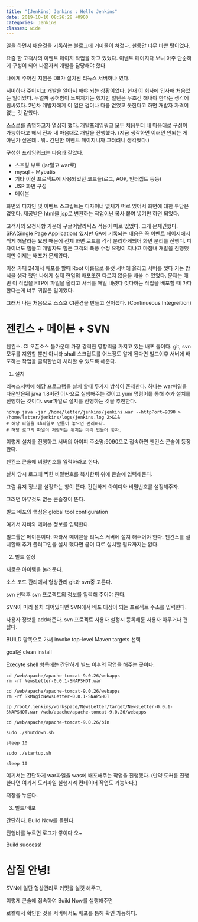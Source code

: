 ```yaml
---
title: "[Jenkins] Jenkins : Hello Jenkins"
date: 2019-10-10 08:26:28 +0900
categories: Jenkins
classes: wide
---
```


일을 하면서 배운것을 기록하는 블로그에 거미줄이 쳐졌다.
한동안 너무 바쁜 탓이었다.

요즘 한 고객사의 이벤트 페이지 작업을 하고 있었다. 
이벤트 페이지다 보니 아주 단순하게 구성이 되어 나혼자서
개발을 담당해야 했다.

나에게 주어진 지원은 DB가 설치된 리눅스 서버하나 였다.

서버하나 주어지고 개발을 알아서 해야 되는 상황이었다. 현재 이 회사에 입사해 처음있는 일이었다. 
무얼까 공허함이 느껴지기는 했지만 일단은 무조건 해내야 한다는 생각에 휩싸였다. 2년차 개발자에게
이 일은 껌이나 다름 없었고 못한다고 하면 개발자 자격이 없는 것 같았다.

스스로를 증명하고자 열심히 했다.
개발프레임워크 모두 처음부터 내 마음대로 구성이 가능하다고 해서 진짜 내 마음대로 개발을 진행했다.
(지금 생각하면 이러면 안되는 게 아닌가 싶은데.. 뭐.. 간단한 이벤트 페이지니까 그러려니 생각했다.)

구성한 프레임워크는 다음과 같았다. 

* 스프링 부트 (jar말고 war로)
* mysql + Mybatis 
* 기타 이전 프로젝트에 사용되었던 코드들(로그, AOP, 인터셉트 등등)
* JSP 화면 구성
* 메이븐

화면의 디자인 및 이벤트 스크립트는 디자이너 없체가 떠로 있어서 화면에 대한 부담은 없엇다. 제공받은 html을 jsp로 변환하는 작업이닌 복사 붙여 넣기만 하면 되었다.

고객사의 요청사항 가운데 구글어날라틱스 적용이 따로 있었다. 그게 문제긴했다. SPA(Single Page Application) 였지만 GA에 기록되는 내용은 꼭 이벤트 페이지에서 찍게 해달라는 요청 때문에 전체 화면 로드를 각각 분리하게되어 화면 분리를 진행디. 디자이너도 힘들고 개발자도 힘든 고객의 폭풍 수정 요청이 지나고 마침내 개발을 진행했지만 이제는 배포가 문제였다. 

이전 카페 24에서 배포를 할때 Root 이름으로 톰캣 서버에 올리고 서버를 껏다 키는 방식을 생각 했던 나에게 실제 현업의 배포또한 다르지 않음을 배울 수 있었다. 문제는 매번 이 작업을 FTP에 파일을 올리고 서버를 매일 내렸다 껏다하는 작업을 배포할 때 마다한다는게 너무 귀찮은 일이었다.

그래서 나는 처음으로 스스호 CI환경을 만들고 싶어졌다. (Continueous Integreition)

# 젠킨스 + 메이븐 + SVN

젠킨스. CI 오픈소스 툴가운데 가장 강력한 영향력을 가지고 있는 배포 툴이다. git, svn  모두를 지원할 뿐만 아니라 shall 스크립트를 어느정도 알게 된다면 빌드이후 서버에 배포하는 작업을 클릭한번에 처리할 수 있도록 해준다.

1. 설치

리눅스서버에 해당 프로그램을 설치 할때 두가지 방식이 존제한다. 하나는 war파일을 다운받은뒤 java 1.8버전 이사으로 실행해주는 것이고 
yum 명령어를 통해 추가 설치를 진행하는 것이다. war파일로 설치를 진행하는 것을 추천한다. 

```shell
nohup java -jar /home/letter/jenkins/jenkins.war --httpPort=9090 > /home/letter/jenkins/logs/jenkins.log 2>&1&
# 해당 파일을 sh파일로 만들어 놓으면 편리하다.
# 해당 로그의 파일이 저장되는 위치는 미리 만들어 놓자.
```

이렇게 설치를 진행하고 서버의 아이피 주소명:9090으로 접속하면 젠킨스 콘솔이 등장한다.

젠킨스 콘솔에 비밀번호를 입력하라고 한다.

설치 당시 로그에 찍힌 비밀번호를 복사한뒤
위에 콘솔에 입력해준다.

그럼 유저 정보를 설정하는 창이 뜬다. 간단하게 아이디와 비밀번호를 설정해주자.

그러면 아무것도 없는 콘솔창이 뜬다.

빌드 배포의 핵심은 global tool configuration

여기서 자바와 메이븐 정보를 입력한다.

빌드툴은 메이븐이다. 따라서 메이븐을 리눅스 서버에 설치 해주어야 한다. 젠킨스를 설치할때 추가 플러그인을 설치 했다면 굳이 따로 설치할 필요까지는 없다.


2. 빌드 설정

새로운 아이템을 눌러준다.


소스 코드 관리에서 형상관리 git과 svn중 고른다.


svn 선택후 svn 프로젝트의 정보를 입력해 주어야 한다.


SVN이 미리 설치 되어있다면 SVN에서 배포 대상이 되는 프로젝트 주소를 입력한다.


사용자 정보를 add해준다. svn 프로젝트 사용자 설정시 등록해둔 사용자 아무거나 괜찮다.


BUILD 항목으로 가서 invoke top-level Maven targets 선택

goal은 clean install


Execyte shell 항목에는 간단하게 빌드 이후의 작업을 해주는 곳이다.

```shall
cd /web/apache/apache-tomcat-9.0.26/webapps
rm -rf NewsLetter-0.0.1-SNAPSHOT.war
 
cd /web/apache/apache-tomcat-9.0.26/webapps
rm -rf SkMagicNewsLetter-0.0.1-SNAPSHOT
 
cp /root/.jenkins/workspace/NewsLetter/target/NewsLetter-0.0.1-SNAPSHOT.war /web/apache/apache-tomcat-9.0.26/webapps

cd /web/apache/apache-tomcat-9.0.26/bin

sudo ./shutdown.sh

sleep 10

sudo ./startup.sh
 
sleep 10
```

여기서는 간단하게 war파일을 was에 배포해주는 작업을 진행했다. (만약 도커를 진행한다면 여기서 도커파일 실행시켜 컨테이너 작업도 가능하다.)

저장을 누른다.


3. 빌드/배포

간단하다. Build Now를 돌린다. 

진행바를 누르면 로그가 쌓이다 오~

Build success!



# 삽질 안녕!

SVN에 일단 형상관리로 커밋을 실컷 해주고,


이렇게 콘솔에 접속하여 Build Now를 실행해주면 


로칼에서 확인한 것을 서버에서도 배포를 통해 확인 가능하다. 


